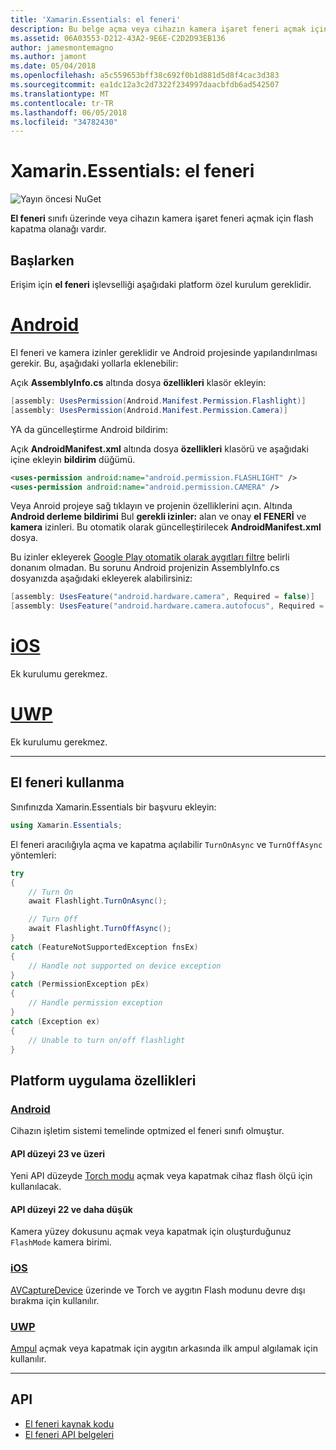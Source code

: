 ```yaml
---
title: 'Xamarin.Essentials: el feneri'
description: Bu belge açma veya cihazın kamera işaret feneri açmak için flash kapatma olanağı vardır Xamarin.Essentials el feneri sınıfında açıklar.
ms.assetid: 06A03553-D212-43A2-9E6E-C2D2D93EB136
author: jamesmontemagno
ms.author: jamont
ms.date: 05/04/2018
ms.openlocfilehash: a5c559653bff38c692f0b1d881d5d8f4cac3d383
ms.sourcegitcommit: ea1dc12a3c2d7322f234997daacbfdb6ad542507
ms.translationtype: MT
ms.contentlocale: tr-TR
ms.lasthandoff: 06/05/2018
ms.locfileid: "34782430"
---
```

# <a name="xamarinessentials-flashlight"></a>Xamarin.Essentials: el feneri

![Yayın öncesi NuGet](~/media/shared/pre-release.png)

**El feneri** sınıfı üzerinde veya cihazın kamera işaret feneri açmak için flash kapatma olanağı vardır.

## <a name="getting-started"></a>Başlarken

Erişim için **el feneri** işlevselliği aşağıdaki platform özel kurulum gereklidir.

# <a name="androidtabandroid"></a>[Android](#tab/android)

El feneri ve kamera izinler gereklidir ve Android projesinde yapılandırılması gerekir. Bu, aşağıdaki yollarla eklenebilir:

Açık **AssemblyInfo.cs** altında dosya **özellikleri** klasör ekleyin:

```csharp
[assembly: UsesPermission(Android.Manifest.Permission.Flashlight)]
[assembly: UsesPermission(Android.Manifest.Permission.Camera)]
```

YA da güncelleştirme Android bildirim:

Açık **AndroidManifest.xml** altında dosya **özellikleri** klasörü ve aşağıdaki içine ekleyin **bildirim** düğümü.

```xml
<uses-permission android:name="android.permission.FLASHLIGHT" />
<uses-permission android:name="android.permission.CAMERA" />
```

Veya Anroid projeye sağ tıklayın ve projenin özelliklerini açın. Altında **Android derleme bildirimi** Bul **gerekli izinler:** alan ve onay **el FENERİ** ve **kamera** izinleri. Bu otomatik olarak güncelleştirilecek **AndroidManifest.xml** dosya.

Bu izinler ekleyerek [Google Play otomatik olarak aygıtları filtre](http://developer.android.com/guide/topics/manifest/uses-feature-element.html#permissions-features) belirli donanım olmadan. Bu sorunu Android projenizin AssemblyInfo.cs dosyanızda aşağıdaki ekleyerek alabilirsiniz:

```csharp
[assembly: UsesFeature("android.hardware.camera", Required = false)]
[assembly: UsesFeature("android.hardware.camera.autofocus", Required = false)]
```

# <a name="iostabios"></a>[iOS](#tab/ios)

Ek kurulumu gerekmez.

# <a name="uwptabuwp"></a>[UWP](#tab/uwp)

Ek kurulumu gerekmez.

-----

## <a name="using-flashlight"></a>El feneri kullanma

Sınıfınızda Xamarin.Essentials bir başvuru ekleyin:

```csharp
using Xamarin.Essentials;
```

El feneri aracılığıyla açma ve kapatma açılabilir `TurnOnAsync` ve `TurnOffAsync` yöntemleri:

```csharp
try
{
    // Turn On
    await Flashlight.TurnOnAsync();

    // Turn Off
    await Flashlight.TurnOffAsync();
}
catch (FeatureNotSupportedException fnsEx)
{
    // Handle not supported on device exception
}
catch (PermissionException pEx)
{
    // Handle permission exception
}
catch (Exception ex)
{
    // Unable to turn on/off flashlight
}
```

## <a name="platform-implementation-specifics"></a>Platform uygulama özellikleri

### <a name="androidtabandroid-specifics"></a>[Android](#tab/android-specifics)

Cihazın işletim sistemi temelinde optmized el feneri sınıfı olmuştur.

#### <a name="api-level-23-and-higher"></a>API düzeyi 23 ve üzeri

Yeni API düzeyde [Torch modu](https://developer.android.com/reference/android/hardware/camera2/CameraManager.html#setTorchMode) açmak veya kapatmak cihaz flash ölçü için kullanılacak.

#### <a name="api-level-22-and-lower"></a>API düzeyi 22 ve daha düşük

Kamera yüzey dokusunu açmak veya kapatmak için oluşturduğunuz `FlashMode` kamera birimi. 

### <a name="iostabios-specifics"></a>[iOS](#tab/ios-specifics)

[AVCaptureDevice](https://developer.xamarin.com/api/type/AVFoundation.AVCaptureDevice/) üzerinde ve Torch ve aygıtın Flash modunu devre dışı bırakma için kullanılır.

### <a name="uwptabuwp-specifics"></a>[UWP](#tab/uwp-specifics)

[Ampul](https://docs.microsoft.com/en-us/uwp/api/windows.devices.lights.lamp) açmak veya kapatmak için aygıtın arkasında ilk ampul algılamak için kullanılır.

-----

## <a name="api"></a>API

- [El feneri kaynak kodu](https://github.com/xamarin/Essentials/tree/master/Xamarin.Essentials/Flashlight)
- [El feneri API belgeleri](xref:Xamarin.Essentials.Flashlight)
